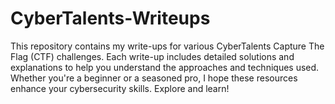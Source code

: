 # CyberTalents-Writeups
This repository contains my write-ups for various CyberTalents Capture The Flag (CTF) challenges. Each write-up includes detailed solutions and explanations to help you understand the approaches and techniques used. Whether you're a beginner or a seasoned pro, I hope these resources enhance your cybersecurity skills. Explore and learn!
